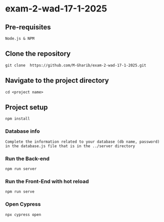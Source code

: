 # exam-2-wad-17-1-2025

## Pre-requisites
```
Node.js & NPM
```

## Clone the repository
```
git clone  https://github.com/M-Gharib/exam-2-wad-17-1-2025.git 
```

## Navigate to the project directory
```
cd <project name>
```

## Project setup
```
npm install
```

### Database info
```
Complete the information related to your database (db name, password) in the database.js file that is in the ../server directory
```

### Run the Back-end
```
npm run server
```

### Run the Front-End with hot reload
```
npm run serve
```

### Open Cypress 
```
npx cypress open
```

